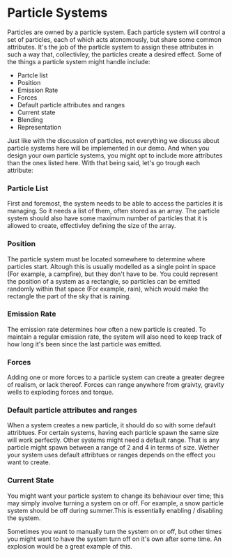 # Particle Systems

Particles are owned by a particle system. Each particle system will control a set of particles, each of which acts atonomously, but share some common attributes. It's the job of the particle system to assign these attributes in such a way that, collectivley, the particles create a desired effect. Some of the things a particle system might handle include:

* Partcle list
* Position
* Emission Rate
* Forces
* Default particle attributes and ranges
* Current state
* Blending
* Representation

Just like with the discussion of particles, not everything we discuss about particle systems here will be implemented in our demo. And when you design your own particle systems, you might opt to include more attributes than the ones listed here. With that being said, let's go trough each attribute:

### Particle List

First and foremost, the system needs to be able to access the particles it is managing. So it needs a list of them, often stored as an array. The particle system should also have some maximum number of particles that it is allowed to create, effectivley defining the size of the array.

### Position

The particle system must be located somewhere to determine where particles start. Altough this is usually modelled as a single point in space (For example, a campfire), but they don't have to be. You could represent the position of a system as a rectangle, so particles can be emitted randomly within that space (For example, rain), which would make the rectangle the part of the sky that is raining.

### Emission Rate

The emission rate determines how often a new particle is created. To maintain a regular emission rate, the system will also need to keep track of how long it's been since the last particle was emitted.

### Forces

Adding one or more forces to a particle system can create a greater degree of realism, or lack thereof. Forces can range anywhere from graivty, gravity wells to exploding forces and torque.

### Default particle attributes and ranges

When a system creates a new particle, it should do so with some default attribtues. For certain systems, having each particle spawn the same size will work perfectly. Other systems might need a default range. That is any particle might spawn between a range of 2 and 4 in terms of size. Wether your system uses default attribtues or ranges depends on the effect you want to create.

### Current State

You might want your particle system to change its behaviour over time; this may simply involve turning a system on or off. For example, a snow particle system should be off during summer.This is essentially enabling / disabling the system.

Sometimes you want to manually turn the system on or off, but other times you might want to have the system turn off on it's own after some time. An explosion would be a great example of this.